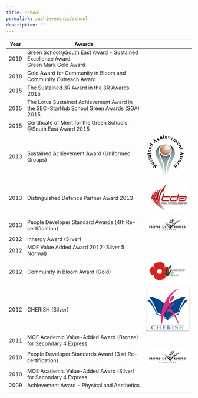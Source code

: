 ```yaml
---
title: School
permalink: /achievements/school
description: ""
---
```

| Year<br> | Awards<br> |  |
|---|---|---|
|  2019 | Green School@South East Award - Sustained Excellence Award<br>Green Mark Gold Award<br> |   |
| 2018 | Gold Award for Community in Bloom and Community Outreach Award<br> |  |
| 2015<br> | The Sustained 3R Award in the 3R Awards 2015 |  |
| 2015<br> | The Lotus Sustained Achievement Award in the SEC-StarHub School Green Awards (SGA) 2015 |  |
| 2015<br> | Certificate of Merit for the Green Schools @South East Award 2015 |  |
| 2013 | Sustained Achievement Award (Uniformed Groups) | ![](/images/SAA_UniformG.jpg) |
| 2013 | Distinguished Defence Partner Award 2013 | ![](/images/tda.jpg) |
| 2013 | People Developer Standard Awards (4th Re-certification) | ![](/images/pds.jpg) |
| 2012<br> | Innergy Award (Silver) |  |
| 2012<br> | MOE Value Added Award 2012 (Silver 5 Normal) |  |
| 2012 | Community in Bloom Award (Gold) | ![](/images/cib-logo.jpg) |
| 2012 | CHERISH (Silver) | ![](/images/Cherish.jpg) |
| 2011<br> | MOE Academic Value-Added Award (Bronze) for Secondary 4 Express |  |
| 2010 | People Developer Standards Award (3 rd Re-certification) | ![](/images/pds.jpg) |
| 2010<br> | MOE Academic Value-Added Award (Silver) for Secondary 4 Express |  |
| 2009<br> | Achievement Award - Physical and Aesthetics |  |
| | | |